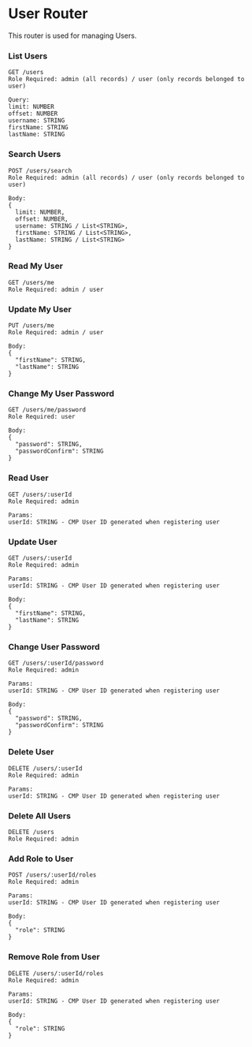# User Router
This router is used for managing Users.

### List Users
```
GET /users
Role Required: admin (all records) / user (only records belonged to user)

Query:
limit: NUMBER
offset: NUMBER
username: STRING
firstName: STRING
lastName: STRING
```

### Search Users
```
POST /users/search
Role Required: admin (all records) / user (only records belonged to user)

Body:
{
  limit: NUMBER,
  offset: NUMBER,
  username: STRING / List<STRING>,
  firstName: STRING / List<STRING>,
  lastName: STRING / List<STRING>
}
```

### Read My User
```
GET /users/me
Role Required: admin / user
```

### Update My User
```
PUT /users/me
Role Required: admin / user

Body:
{
  "firstName": STRING,
  "lastName": STRING
}
```

### Change My User Password
```
GET /users/me/password
Role Required: user

Body:
{
  "password": STRING,
  "passwordConfirm": STRING
}
```

### Read User
```
GET /users/:userId
Role Required: admin

Params:
userId: STRING - CMP User ID generated when registering user
```

### Update User
```
GET /users/:userId
Role Required: admin

Params:
userId: STRING - CMP User ID generated when registering user

Body:
{
  "firstName": STRING,
  "lastName": STRING
}
```

### Change User Password
```
GET /users/:userId/password
Role Required: admin

Params:
userId: STRING - CMP User ID generated when registering user

Body:
{
  "password": STRING,
  "passwordConfirm": STRING
}
```

### Delete User
```
DELETE /users/:userId
Role Required: admin

Params:
userId: STRING - CMP User ID generated when registering user
```

### Delete All Users
```
DELETE /users
Role Required: admin
```

### Add Role to User
```
POST /users/:userId/roles
Role Required: admin

Params:
userId: STRING - CMP User ID generated when registering user

Body:
{
  "role": STRING
}
```

### Remove Role from User
```
DELETE /users/:userId/roles
Role Required: admin

Params:
userId: STRING - CMP User ID generated when registering user

Body:
{
  "role": STRING
}
```
